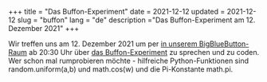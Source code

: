 +++
title = "Das Buffon-Experiment"
date = 2021-12-12
updated = 2021-12-12
slug = "buffon"
lang = "de"
description ="Das Buffon-Experiment am 12. Dezember 2021"
+++

Wir treffen uns am 12. Dezember 2021 um per
[in unserem BigBlueButton-Raum](https://bbb.cyber4edu.org/b/der-0rc-8x7-4re) ab
20:30 Uhr über
[das Buffon-Experiment](https://www.mathe-museum.uni-passau.de/digitale-exponate-zum-ausprobieren/das-buffon-experiment/)
zu sprechen und zu coden. Wer schon mal rumprobieren möchte - hilfreiche
Python-Funktionen sind random.uniform(a,b) und math.cos(w) und die Pi-Konstante
math.pi.
